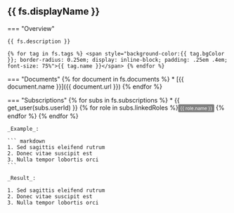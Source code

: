 ## {{ fs.displayName }}

=== "Overview"
    
    {{ fs.description }}

    {% for tag in fs.tags %} <span style="background-color:{{ tag.bgColor }}; border-radius: 0.25em; display: inline-block; padding: .25em .4em; font-size: 75%">{{ tag.name }}</span> {% endfor %}

=== "Documents"
    {% for document in fs.documents %}
    * [{{ document.name }}]({{ document.url }})
    {% endfor %}

=== "Subscriptions"
{% for subs in fs.subscriptions %}
    * {{ get_user(subs.userId) }} {% for role in subs.linkedRoles %}<span style="background-color:grey; border-radius: 0.25em; display: inline-block; padding: .25em .4em; font-size: 75%; color: #fff">{{ role.name }}</span> {% endfor %}
{% endfor %}

    _Example_:

    ``` markdown
    1. Sed sagittis eleifend rutrum
    2. Donec vitae suscipit est
    3. Nulla tempor lobortis orci
    ```

    _Result_:

    1. Sed sagittis eleifend rutrum
    2. Donec vitae suscipit est
    3. Nulla tempor lobortis orci